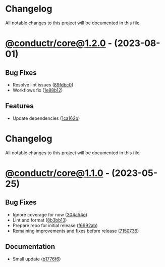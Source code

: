 # Changelog
All notable changes to this project will be documented in this file.

# [@conductr/core@1.2.0](https://github.com/conductr/conductr/compare/@conductr/core@1.1.0...@conductr/core@1.2.0) - (2023-08-01)

## Bug Fixes

- Resolve lint issues ([89fdbc0](https://github.com/conductr/conductr/commit/89fdbc025de53a3d982e748d00c7654b9c42ed16))
- Workflows fix ([1e88b12](https://github.com/conductr/conductr/commit/1e88b129f45c703c93b12df91e5af4be62a19c0b))

## Features

- Update dependencies ([1ca162b](https://github.com/conductr/conductr/commit/1ca162bfe75a1378d6b8e1717cbc78d54091138f))

# Changelog
All notable changes to this project will be documented in this file.

# [@conductr/core@1.1.0](https://github.com/conductr/conductr/tree/@conductr/core@1.1.0) - (2023-05-25)

## Bug Fixes

- Ignore coverage for now ([304a54e](https://github.com/conductr/conductr/commit/304a54effd1602aa9505118ec172c7f2265da210))
- Lint and format ([8b3bb13](https://github.com/conductr/conductr/commit/8b3bb133030f11b03156b694473e6deeaace6d0a))
- Prepare repo for initial release ([f6992ab](https://github.com/conductr/conductr/commit/f6992abd2717ddc547ff16fba95be83e995d0825))
- Remaining improvements and fixes before release ([7150736](https://github.com/conductr/conductr/commit/71507365ba8522337bc27590ea94b3f61d0221c8))

## Documentation

- Small update ([b1776f6](https://github.com/conductr/conductr/commit/b1776f6536fc3c32f9dd877f73863d3f1f04e696))

